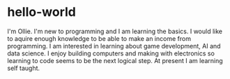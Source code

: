 # hello-world
I'm Ollie. I'm new to programming and I am learning the basics.
I would like to aquire enough knowledge to be able to make an income from programming.
I am interested in learning about game development, AI and data science.
I enjoy building computers and making with electronics so learning to code seems to be the next logical step.
At present I am learning self taught.
